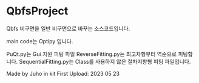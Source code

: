 # QbfsProject

Qbfs 비구면을 일반 비구면으로 바꾸는 소스코드입니다.

main code는 Optipy 입니다.

PuQt.py는 Gui 지원 피팅 파일
ReverseFitting.py는 최고차항부터 역순으로 피팅합니다.
SequentialFitting.py는 Class를 사용하지 않은 절차지향형 피팅 파일입니다.

Made by Juho in kit
First Upload: 2023 05 23
